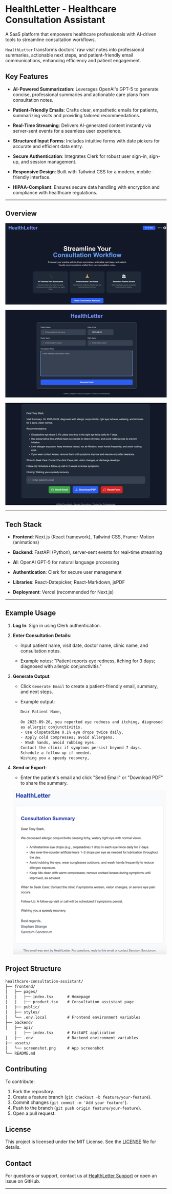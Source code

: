 # HealthLetter - Healthcare Consultation Assistant

A SaaS platform that empowers healthcare professionals with AI-driven tools to streamline consultation workflows. 

`HealthLetter` transforms doctors' raw visit notes into
 professional summaries, actionable next steps, and patient-friendly email communications, enhancing efficiency and patient engagement.

## Key Features

- **AI-Powered Summarization**: Leverages OpenAI's GPT-5 to generate concise, professional summaries and actionable care plans from consultation notes.

- **Patient-Friendly Emails**: Crafts clear, empathetic emails for patients, summarizing visits and providing tailored recommendations.

- **Real-Time Streaming**: Delivers AI-generated content instantly via server-sent events for a seamless user experience.

- **Structured Input Forms**: Includes intuitive forms with date pickers for accurate and efficient data entry.

- **Secure Authentication**: Integrates Clerk for robust user sign-in, sign-up, and session management.

- **Responsive Design**: Built with Tailwind CSS for a modern, mobile-friendly interface.

- **HIPAA-Compliant**: Ensures secure data handling with encryption and compliance with healthcare regulations.

---

## Overview

![App Screenshot](assets/home.png)

![Notes Screenshot](assets/notes.png)

![Generation Screenshot](assets/generated.png)

---

## Tech Stack

- **Frontend**: Next.js (React framework), Tailwind CSS, Framer Motion (animations)

- **Backend**: FastAPI (Python), server-sent events for real-time streaming

- **AI**: OpenAI GPT-5 for natural language processing

- **Authentication**: Clerk for secure user management

- **Libraries**: React-Datepicker, React-Markdown, jsPDF

- **Deployment**: Vercel (recommended for Next.js)

---

## Example Usage

1. **Log In**: Sign in using Clerk authentication.

2. **Enter Consultation Details**:

   - Input patient name, visit date, doctor name, clinic name, and consultation notes.

   - Example notes: "Patient reports eye redness, itching for 3 days; diagnosed with allergic conjunctivitis."

3. **Generate Output**:
   - Click `Generate Email` to create a patient-friendly email, summary, and next steps.
   
   - Example output:
     ```
     Dear Patient Name,

     On 2025-09-26, you reported eye redness and itching, diagnosed as allergic conjunctivitis.
     - Use olopatadine 0.1% eye drops twice daily.
     - Apply cold compresses; avoid allergens.
     - Wash hands, avoid rubbing eyes.
     Contact the clinic if symptoms persist beyond 7 days.
     Schedule a follow-up if needed.
     Wishing you a speedy recovery,
     ```
4. **Send or Export**:
   - Enter the patient's email and click "Send Email" or "Download PDF" to share the summary.

    ![Email Screenshot](assets/email.png)

## Project Structure

```
healthcare-consultation-assistant/
├── frontend/
│   ├── pages/
│   │   ├── index.tsx      # Homepage
│   │   ├── product.tsx    # Consultation assistant page
│   ├── public/
│   ├── styles/
│   └── .env.local         # Frontend environment variables
├── backend/
│   ├── api/      
    |   ├── index.tsx      # FastAPI application
│   ├── .env               # Backend environment variables
├── assets/
│   └── screenshot.png     # App screenshot
└── README.md
```

## Contributing
To contribute:
1. Fork the repository.
2. Create a feature branch (`git checkout -b feature/your-feature`).
3. Commit changes (`git commit -m 'Add your feature'`).
4. Push to the branch (`git push origin feature/your-feature`).
5. Open a pull request.

## License
This project is licensed under the MIT License. See the [LICENSE](LICENSE) file for details.

## Contact
For questions or support, contact us at [HealthLetter Support](mailto:bengj1015@gmail.com) or open an issue on GitHub.

---
